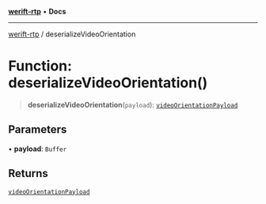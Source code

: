 [**werift-rtp**](../README.md) • **Docs**

***

[werift-rtp](../globals.md) / deserializeVideoOrientation

# Function: deserializeVideoOrientation()

> **deserializeVideoOrientation**(`payload`): [`videoOrientationPayload`](../interfaces/videoOrientationPayload.md)

## Parameters

• **payload**: `Buffer`

## Returns

[`videoOrientationPayload`](../interfaces/videoOrientationPayload.md)
